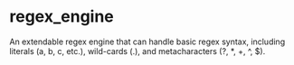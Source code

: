 # regex_engine
An extendable regex engine that can handle basic regex syntax, including literals (a, b, c, etc.), wild-cards (.), and metacharacters (?, *, +, ^, $).
